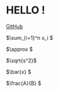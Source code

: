 # HELLO ! #
[GitHub](https://github.com/m401880821)



$\sum_{i=1}^n x_i $

$\approx \$

$\sqrt{s^2}$

$\bar{x} $

$\frac{A}{B} $


